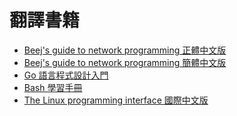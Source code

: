 # 翻譯書籍



* [Beej's guide to network programming 正體中文版](https://beej-zhtw.netdpi.net)&#x20;
* [Beej's guide to network programming 簡體中文版](https://beej-zhcn.netdpi.net)&#x20;
* [Go 語言程式設計入門](https://go.netdpi.net)&#x20;
* [Bash 學習手冊](https://bash.netdpi.net)
* [The Linux programming interface 國際中文版](https://tlpi-zhtw.netdpi.net)
